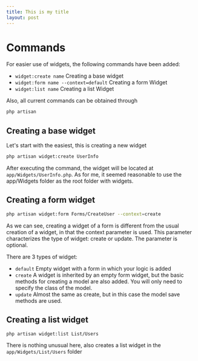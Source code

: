 ```yaml
---
title: This is my title
layout: post
---
```


# Commands

For easier use of widgets, the following commands have been added:
- `widget:create name` Creating a base widget
- `widget:form name --context=default` Creating a form Widget
- `widget:list name` Creating a list Widget

Also, all current commands can be obtained through

```bash
php artisan
```

Creating a base widget
---

Let's start with the easiest, this is creating a new widget

```bash
php artisan widget:create UserInfo
```

After executing the command, the widget will be located at `app/Widgets/UserInfo.php`. 
As for me, it seemed reasonable to use the app/Widgets folder as the root folder with widgets.

Creating a form widget
---

```bash
php artisan widget:form Forms/CreateUser --context=create
```

As we can see, creating a widget of a form is different from the usual creation of a widget, in that the context parameter is used. 
This parameter characterizes the type of widget: create or update. 
The parameter is optional.

There are 3 types of widget:
- `default` Empty widget with a form in which your logic is added
- `create` A widget is inherited by an empty form widget, but the basic methods for creating a model are also added. You will only need to specify the class of the model.
- `update` Almost the same as create, but in this case the model save methods are used.

Creating a list widget
---

```bash
php artisan widget:list List/Users
```

There is nothing unusual here, also creates a list widget in the `app/Widgets/List/Users` folder
